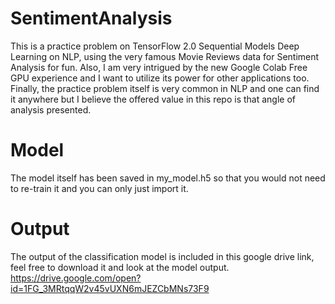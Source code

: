 # SentimentAnalysis
This is a practice problem on TensorFlow 2.0 Sequential Models Deep Learning on NLP, using the very famous Movie Reviews data for Sentiment Analysis for fun. Also, I am very intrigued by the new Google Colab Free GPU experience and I want to utilize its power for other applications too. Finally, the practice problem itself is very common in NLP and one can find it anywhere but I believe the offered value in this repo is that angle of analysis presented. 

# Model
The model itself has been saved in my_model.h5 so that you would not need to re-train it and you can only just import it. 

# Output
The output of the classification model is included in this google drive link, feel free to download it and look at the model output. 
https://drive.google.com/open?id=1FG_3MRtqqW2v45vUXN6mJEZCbMNs73F9
